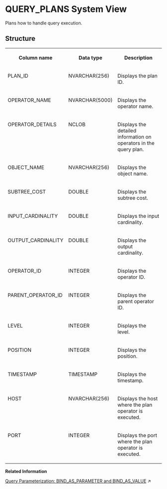 <!-- loio20cca38775191014bf46bc83f328ee5c -->

# QUERY\_PLANS System View

Plans how to handle query execution.



<a name="loio20cca38775191014bf46bc83f328ee5c___q_u_e_r_y__p_l_a_n_s_1struct_QUERY_PLANS"/>

## Structure


<table>
<tr>
<th valign="top">

Column name



</th>
<th valign="top">

Data type



</th>
<th valign="top">

Description



</th>
</tr>
<tr>
<td valign="top">

PLAN\_ID



</td>
<td valign="top">

NVARCHAR\(256\)



</td>
<td valign="top">

Displays the plan ID.



</td>
</tr>
<tr>
<td valign="top">

OPERATOR\_NAME



</td>
<td valign="top">

NVARCHAR\(5000\)



</td>
<td valign="top">

Displays the operator name.



</td>
</tr>
<tr>
<td valign="top">

OPERATOR\_DETAILS



</td>
<td valign="top">

NCLOB



</td>
<td valign="top">

Displays the detailed information on operators in the query plan.



</td>
</tr>
<tr>
<td valign="top">

OBJECT\_NAME



</td>
<td valign="top">

NVARCHAR\(256\)



</td>
<td valign="top">

Displays the object name.



</td>
</tr>
<tr>
<td valign="top">

SUBTREE\_COST



</td>
<td valign="top">

DOUBLE



</td>
<td valign="top">

Displays the subtree cost.



</td>
</tr>
<tr>
<td valign="top">

INPUT\_CARDINALITY



</td>
<td valign="top">

DOUBLE



</td>
<td valign="top">

Displays the input cardinality.



</td>
</tr>
<tr>
<td valign="top">

OUTPUT\_CARDINALITY



</td>
<td valign="top">

DOUBLE



</td>
<td valign="top">

Displays the output cardinality.



</td>
</tr>
<tr>
<td valign="top">

OPERATOR\_ID



</td>
<td valign="top">

INTEGER



</td>
<td valign="top">

Displays the operator ID.



</td>
</tr>
<tr>
<td valign="top">

PARENT\_OPERATOR\_ID



</td>
<td valign="top">

INTEGER



</td>
<td valign="top">

Displays the parent operator ID.



</td>
</tr>
<tr>
<td valign="top">

LEVEL



</td>
<td valign="top">

INTEGER



</td>
<td valign="top">

Displays the level.



</td>
</tr>
<tr>
<td valign="top">

POSITION



</td>
<td valign="top">

INTEGER



</td>
<td valign="top">

Displays the position.



</td>
</tr>
<tr>
<td valign="top">

TIMESTAMP



</td>
<td valign="top">

TIMESTAMP



</td>
<td valign="top">

Displays the timestamp.



</td>
</tr>
<tr>
<td valign="top">

HOST



</td>
<td valign="top">

NVARCHAR\(256\)



</td>
<td valign="top">

Displays the host where the plan operator is executed.



</td>
</tr>
<tr>
<td valign="top">

PORT



</td>
<td valign="top">

INTEGER



</td>
<td valign="top">

Displays the port where the plan operator is executed.



</td>
</tr>
</table>

**Related Information**  


[Query Parameterization: BIND_AS_PARAMETER and BIND_AS_VALUE](https://help.sap.com/viewer/d1cb63c8dd8e4c35a0f18aef632687f0/2023_2_QRC/en-US/0b2958ee0426496f9c084c92b14993f1.html "All scalar variables used in queries of procedures, functions or anonymous blocks, are represented either as query parameters, or as constant values during query compilation. Which option shall be chosen is a decision of the optimizer.") :arrow_upper_right:

